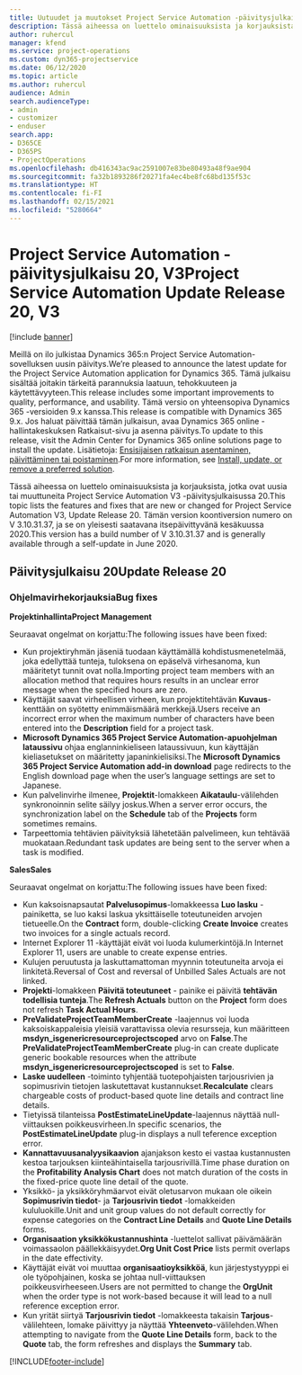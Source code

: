 ```yaml
---
title: Uutuudet ja muutokset Project Service Automation -päivitysjulkaisussa 20, V3
description: Tässä aiheessa on luettelo ominaisuuksista ja korjauksista, jotka ovat käytettävissä Project Service Automation -päivitysjulkaisussa 20, V3.
author: ruhercul
manager: kfend
ms.service: project-operations
ms.custom: dyn365-projectservice
ms.date: 06/12/2020
ms.topic: article
ms.author: ruhercul
audience: Admin
search.audienceType:
- admin
- customizer
- enduser
search.app:
- D365CE
- D365PS
- ProjectOperations
ms.openlocfilehash: db416343ac9ac2591007e83be80493a48f9ae904
ms.sourcegitcommit: fa32b1893286f20271fa4ec4be8fc68bd135f53c
ms.translationtype: HT
ms.contentlocale: fi-FI
ms.lasthandoff: 02/15/2021
ms.locfileid: "5280664"
---
```

# <a name="project-service-automation-update-release-20-v3"></a><span data-ttu-id="bed00-103">Project Service Automation -päivitysjulkaisu 20, V3</span><span class="sxs-lookup"><span data-stu-id="bed00-103">Project Service Automation Update Release 20, V3</span></span>

[!include [banner](../includes/psa-now-project-operations.md)]

<span data-ttu-id="bed00-104">Meillä on ilo julkistaa Dynamics 365:n Project Service Automation-sovelluksen uusin päivitys.</span><span class="sxs-lookup"><span data-stu-id="bed00-104">We’re pleased to announce the latest update for the Project Service Automation application for Dynamics 365.</span></span> <span data-ttu-id="bed00-105">Tämä julkaisu sisältää joitakin tärkeitä parannuksia laatuun, tehokkuuteen ja käytettävyyteen.</span><span class="sxs-lookup"><span data-stu-id="bed00-105">This release includes some important improvements to quality, performance, and usability.</span></span> <span data-ttu-id="bed00-106">Tämä versio on yhteensopiva Dynamics 365 -versioiden 9.x kanssa.</span><span class="sxs-lookup"><span data-stu-id="bed00-106">This release is compatible with Dynamics 365 9.x.</span></span> <span data-ttu-id="bed00-107">Jos haluat päivittää tämän julkaisun, avaa Dynamics 365 online -hallintakeskuksen Ratkaisut-sivu ja asenna päivitys.</span><span class="sxs-lookup"><span data-stu-id="bed00-107">To update to this release, visit the Admin Center for Dynamics 365 online solutions page to install the update.</span></span> <span data-ttu-id="bed00-108">Lisätietoja: [Ensisijaisen ratkaisun asentaminen, päivittäminen tai poistaminen](https://docs.microsoft.com/power-platform/admin/install-remove-preferred-solution).</span><span class="sxs-lookup"><span data-stu-id="bed00-108">For more information, see [Install, update, or remove a preferred solution](https://docs.microsoft.com/power-platform/admin/install-remove-preferred-solution).</span></span>

<span data-ttu-id="bed00-109">Tässä aiheessa on luettelo ominaisuuksista ja korjauksista, jotka ovat uusia tai muuttuneita Project Service Automation V3 -päivitysjulkaisussa 20.</span><span class="sxs-lookup"><span data-stu-id="bed00-109">This topic lists the features and fixes that are new or changed for Project Service Automation V3, Update Release 20.</span></span> <span data-ttu-id="bed00-110">Tämän version koontiversion numero on V 3.10.31.37, ja se on yleisesti saatavana itsepäivittyvänä kesäkuussa 2020.</span><span class="sxs-lookup"><span data-stu-id="bed00-110">This version has a build number of V 3.10.31.37 and is generally available through a self-update in June 2020.</span></span>

## <a name="update-release-20"></a><span data-ttu-id="bed00-111">Päivitysjulkaisu 20</span><span class="sxs-lookup"><span data-stu-id="bed00-111">Update Release 20</span></span>

### <a name="bug-fixes"></a><span data-ttu-id="bed00-112">Ohjelmavirhekorjauksia</span><span class="sxs-lookup"><span data-stu-id="bed00-112">Bug fixes</span></span>

<span data-ttu-id="bed00-113">**Projektinhallinta**</span><span class="sxs-lookup"><span data-stu-id="bed00-113">**Project Management**</span></span>

<span data-ttu-id="bed00-114">Seuraavat ongelmat on korjattu:</span><span class="sxs-lookup"><span data-stu-id="bed00-114">The following issues have been fixed:</span></span>

- <span data-ttu-id="bed00-115">Kun projektiryhmän jäseniä tuodaan käyttämällä kohdistusmenetelmää, joka edellyttää tunteja, tuloksena on epäselvä virhesanoma, kun määritetyt tunnit ovat nolla.</span><span class="sxs-lookup"><span data-stu-id="bed00-115">Importing project team members with an allocation method that requires hours results in an unclear error message when the specified hours are zero.</span></span>
- <span data-ttu-id="bed00-116">Käyttäjät saavat virheellisen virheen, kun projektitehtävän **Kuvaus**-kenttään on syötetty enimmäismäärä merkkejä.</span><span class="sxs-lookup"><span data-stu-id="bed00-116">Users receive an incorrect error when the maximum number of characters have been entered into the **Description** field for a project task.</span></span>
- <span data-ttu-id="bed00-117">**Microsoft Dynamics 365 Project Service Automation-apuohjelman lataussivu** ohjaa englanninkieliseen lataussivuun, kun käyttäjän kieliasetukset on määritetty japaninkielisiksi.</span><span class="sxs-lookup"><span data-stu-id="bed00-117">The **Microsoft Dynamics 365 Project Service Automation add-in download** page redirects to the English download page when the user’s language settings are set to Japanese.</span></span>
- <span data-ttu-id="bed00-118">Kun palvelinvirhe ilmenee, **Projektit**-lomakkeen **Aikataulu**-välilehden synkronoinnin selite säilyy joskus.</span><span class="sxs-lookup"><span data-stu-id="bed00-118">When a server error occurs, the synchronization label on the **Schedule** tab of the **Projects** form sometimes remains.</span></span>
- <span data-ttu-id="bed00-119">Tarpeettomia tehtävien päivityksiä lähetetään palvelimeen, kun tehtävää muokataan.</span><span class="sxs-lookup"><span data-stu-id="bed00-119">Redundant task updates are being sent to the server when a task is modified.</span></span>

<span data-ttu-id="bed00-120">**Sales**</span><span class="sxs-lookup"><span data-stu-id="bed00-120">**Sales**</span></span>

<span data-ttu-id="bed00-121">Seuraavat ongelmat on korjattu:</span><span class="sxs-lookup"><span data-stu-id="bed00-121">The following issues have been fixed:</span></span>

- <span data-ttu-id="bed00-122">Kun kaksoisnapsautat **Palvelusopimus**-lomakkeessa **Luo lasku** -painiketta, se luo kaksi laskua yksittäiselle toteutuneiden arvojen tietueelle.</span><span class="sxs-lookup"><span data-stu-id="bed00-122">On the **Contract** form, double-clicking **Create Invoice** creates two invoices for a single actuals record.</span></span>
- <span data-ttu-id="bed00-123">Internet Explorer 11 -käyttäjät eivät voi luoda kulumerkintöjä.</span><span class="sxs-lookup"><span data-stu-id="bed00-123">In Internet Explorer 11, users are unable to create expense entries.</span></span>
- <span data-ttu-id="bed00-124">Kulujen peruutusta ja laskuttamattoman myynnin toteutuneita arvoja ei linkitetä.</span><span class="sxs-lookup"><span data-stu-id="bed00-124">Reversal of Cost and reversal of Unbilled Sales Actuals are not linked.</span></span>
- <span data-ttu-id="bed00-125">**Projekti**-lomakkeen **Päivitä toteutuneet** - painike ei päivitä **tehtävän todellisia tunteja**.</span><span class="sxs-lookup"><span data-stu-id="bed00-125">The **Refresh Actuals** button on the **Project** form does not refresh **Task Actual Hours**.</span></span>
- <span data-ttu-id="bed00-126">**PreValidateProjectTeamMemberCreate** -laajennus voi luoda kaksoiskappaleisia yleisiä varattavissa olevia resursseja, kun määritteen **msdyn_isgenericresourceprojectscoped** arvo on **False**.</span><span class="sxs-lookup"><span data-stu-id="bed00-126">The **PreValidateProjectTeamMemberCreate** plug-in can create duplicate generic bookable resources when the attribute **msdyn_isgenericresourceprojectscoped** is set to **False**.</span></span>
- <span data-ttu-id="bed00-127">**Laske uudelleen** -toiminto tyhjentää tuotepohjaisten tarjousrivien ja sopimusrivin tietojen laskutettavat kustannukset.</span><span class="sxs-lookup"><span data-stu-id="bed00-127">**Recalculate** clears chargeable costs of product-based quote line details and contract line details.</span></span>
- <span data-ttu-id="bed00-128">Tietyissä tilanteissa **PostEstimateLineUpdate**-laajennus näyttää null-viittauksen poikkeusvirheen.</span><span class="sxs-lookup"><span data-stu-id="bed00-128">In specific scenarios, the **PostEstimateLineUpdate** plug-in displays a null teference exception error.</span></span>
- <span data-ttu-id="bed00-129">**Kannattavuusanalyysikaavion** ajanjakson kesto ei vastaa kustannusten kestoa tarjouksen kiinteähintaisella tarjousrivillä.</span><span class="sxs-lookup"><span data-stu-id="bed00-129">Time phase duration on the **Profitability Analysis Chart** does not match duration of the costs in the fixed-price quote line detail of the quote.</span></span>
- <span data-ttu-id="bed00-130">Yksikkö- ja yksikköryhmäarvot eivät oletusarvon mukaan ole oikein **Sopimusrivin tiedot**- ja **Tarjousrivin tiedot** -lomakkeiden kululuokille.</span><span class="sxs-lookup"><span data-stu-id="bed00-130">Unit and unit group values do not default correctly for expense categories on the **Contract Line Details** and **Quote Line Details** forms.</span></span>
- <span data-ttu-id="bed00-131">**Organisaation yksikkökustannushinta** -luettelot sallivat päivämäärän voimassaolon päällekkäisyydet.</span><span class="sxs-lookup"><span data-stu-id="bed00-131">**Org Unit Cost Price** lists permit overlaps in the date effectivity.</span></span>
- <span data-ttu-id="bed00-132">Käyttäjät eivät voi muuttaa **organisaatioyksikköä**, kun järjestystyyppi ei ole työpohjainen, koska se johtaa null-viittauksen poikkeusvirheeseen.</span><span class="sxs-lookup"><span data-stu-id="bed00-132">Users are not permitted to change the **OrgUnit** when the order type is not work-based because it will lead to a null reference exception error.</span></span>
- <span data-ttu-id="bed00-133">Kun yrität siirtyä **Tarjousrivin tiedot** -lomakkeesta takaisin **Tarjous**-välilehteen, lomake päivittyy ja näyttää **Yhteenveto**-välilehden.</span><span class="sxs-lookup"><span data-stu-id="bed00-133">When attempting to navigate from the **Quote Line Details** form, back to the **Quote** tab, the form refreshes and displays the **Summary** tab.</span></span>


[!INCLUDE[footer-include](../includes/footer-banner.md)]